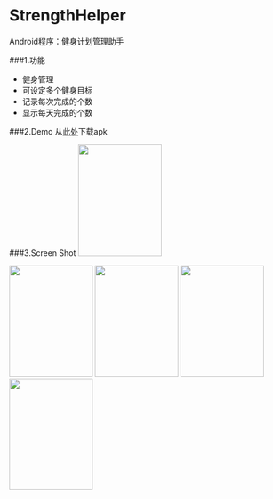 # StrengthHelper
Android程序：健身计划管理助手

###1.功能
- 健身管理
- 可设定多个健身目标
- 记录每次完成的个数
- 显示每天完成的个数

###2.Demo
从[此处](http://app.mi.com/detail/86462)下载apk


###3.Screen Shot
<img src="http://7viip0.com1.z0.glb.clouddn.com/StrengthHelperdevice-2015-02-09-102515.png"  width="150" height="200"  style="margin-left: 0px"/>

<img src="http://7viip0.com1.z0.glb.clouddn.com/StrengthHelperdevice-2015-02-09-102532.png"  width="150" height="200"  style="margin-left: 0px"/>



<img src="http://7viip0.com1.z0.glb.clouddn.com/StrengthHelperdevice-2015-02-09-102610.png"  width="150" height="200"  style="margin-left: 0px"/>



<img src="http://7viip0.com1.z0.glb.clouddn.com/StrengthHelperdevice-2015-02-09-102554.png" width="150" height="200" style="margin-left: 0px"/>

<img src="http://7viip0.com1.z0.glb.clouddn.com/StrengthHelperdevice-2015-02-09-102455.png" width="150" height="200" style="margin-left: 0px"/>
